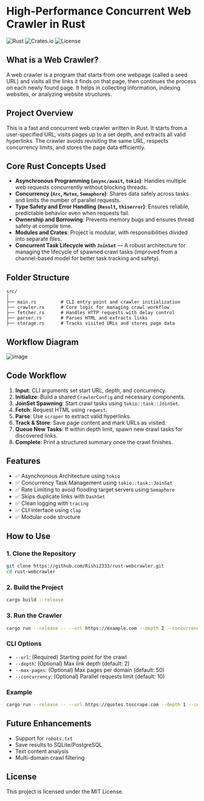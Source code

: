
# High-Performance Concurrent Web Crawler in Rust

![Rust](https://img.shields.io/badge/rust-1.78.0-orange.svg)
![Crates.io](https://img.shields.io/badge/crates-tokio,_reqwest,_clap-blue.svg)
![License](https://img.shields.io/badge/license-MIT-green.svg)

## What is a Web Crawler?

A web crawler is a program that starts from one webpage (called a seed URL) and visits all the links it finds on that page, then continues the process on each newly found page. It helps in collecting information, indexing websites, or analyzing website structures.

## Project Overview

This is a fast and concurrent web crawler written in Rust. It starts from a user-specified URL, visits pages up to a set depth, and extracts all valid hyperlinks. The crawler avoids revisiting the same URL, respects concurrency limits, and stores the page data efficiently.

## Core Rust Concepts Used

- **Asynchronous Programming (`async/await`, `tokio`)**: Handles multiple web requests concurrently without blocking threads.
- **Concurrency (`Arc`, `Mutex`, `Semaphore`)**: Shares data safely across tasks and limits the number of parallel requests.
- **Type Safety and Error Handling (`Result`, `thiserror`)**: Ensures reliable, predictable behavior even when requests fail.
- **Ownership and Borrowing**: Prevents memory bugs and ensures thread safety at compile time.
- **Modules and Crates**: Project is modular, with responsibilities divided into separate files.
- **Concurrent Task Lifecycle with `JoinSet`** — A robust architecture for managing the lifecycle of spawned crawl tasks (improved from a channel-based model for better task tracking and safety).

## Folder Structure

```
src/
│
├── main.rs         # CLI entry point and crawler initialization
├── crawler.rs      # Core logic for managing crawl workflow
├── fetcher.rs      # Handles HTTP requests with delay control
├── parser.rs       # Parses HTML and extracts links
├── storage.rs      # Tracks visited URLs and stores page data
```

## Workflow Diagram

![image](https://github.com/user-attachments/assets/2e0cb6a4-30da-492e-9010-72020d28137d)

## Code Workflow

1. **Input**: CLI arguments set start URL, depth, and concurrency.
2. **Initialize**: Build a shared `CrawlerConfig` and necessary components.
3. **JoinSet Spawning**: Start crawl tasks using `tokio::task::JoinSet`.
4. **Fetch**: Request HTML using `reqwest`.
5. **Parse**: Use `scraper` to extract valid hyperlinks.
6. **Track & Store**: Save page content and mark URLs as visited.
7. **Queue New Tasks**: If within depth limit, spawn new crawl tasks for discovered links.
8. **Complete**: Print a structured summary once the crawl finishes.

## Features

- ✅ Asynchronous Architecture using `tokio`
- ✅ Concurrency Task Management using `tokio::task::JoinSet`
- ✅ Rate Limiting to avoid flooding target servers using `Semaphore`
- ✅ Skips duplicate links with `DashSet`
- ✅ Clean logging with `tracing`
- ✅ CLI interface using `clap`
- ✅ Modular code structure

## How to Use

### 1. Clone the Repository

```bash
git clone https://github.com/Rishi2333/rust-webcrawler.git
cd rust-webcrawler
```

### 2. Build the Project

```bash
cargo build --release
```

### 3. Run the Crawler

```bash
cargo run --release -- --url https://example.com --depth 2 --concurrency 20
```

### CLI Options

- `--url`: (Required) Starting point for the crawl
- `--depth`: (Optional) Max link depth (default: 2)
- `--max-pages`: (Optional) Max pages per domain (default: 50)
- `--concurrency`: (Optional) Parallel requests limit (default: 10)

### Example

```bash
cargo run --release -- --url https://quotes.toscrape.com --depth 1 --concurrency 10
```

## Future Enhancements

- Support for `robots.txt`
- Save results to SQLite/PostgreSQL
- Text content analysis
- Multi-domain crawl filtering

## License

This project is licensed under the MIT License.

